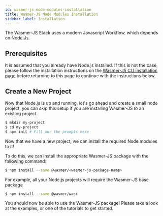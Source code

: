 ```yaml
---
id: wasmer-js-node-modules-installation
title: Wasmer-JS Node Modules Installation
sidebar_label: Installation
---
```


The Wasmer-JS Stack uses a modern Javascript Workflow, which depends on Node.Js.

## Prerequisites

It is assumed that you already have Node.js installed.  If this is not the case, please follow the installation instructions on the [Wasmer-JS CLI installation page](../cli/wasmer-js-cli-installation) before returning to this page to continue with the instructions below.

## Create a New Project

Now that Node.js is up and running, let's go ahead and create a small node project, you can skip this setup if you are installing Wasmer-JS to an existing project.

```bash
$ mkdir my-project
$ cd my-project
$ npm init # Fill our the prompts here
```

Now that we have a new project, we can install the required Node modules to it!

To do this, we can install the appropriate Wasmer-JS package with the following command:

```bash
$ npm install --save @wasmer/<wasmer-js-package-name>
```

For example, all your Node.js projects will require the Wasmer-JS base package

```bash
$ npm install --save @wasmer/wasi
```

You should now be able to use the Wasmer-JS package! Please take a look at the examples, or one of the tutorials to get started.
